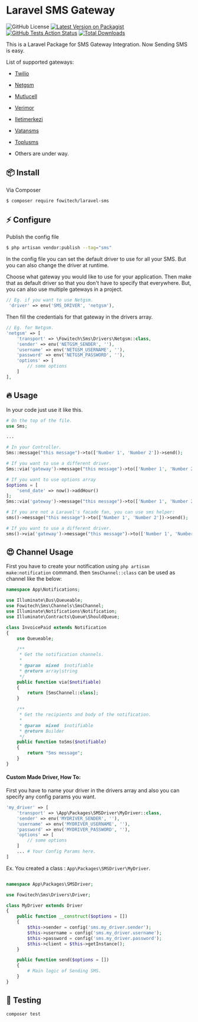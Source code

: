 # Laravel SMS Gateway

![GitHub License](https://img.shields.io/github/license/fowitech/laravel-sms?style=for-the-badge)
[![Latest Version on Packagist](https://img.shields.io/packagist/v/fowitech/laravel-sms.svg?style=for-the-badge&logo=composer)](https://packagist.org/packages/fowitech/laravel-sms)
[![GitHub Tests Action Status](https://img.shields.io/github/workflow/status/fowitech/laravel-sms/Tests?label=tests&style=for-the-badge&logo=github)](https://github.com/fowitech/laravel-sms/actions?query=workflow%3ATests+branch%3Amaster)
[![Total Downloads](https://img.shields.io/packagist/dt/fowitech/laravel-sms.svg?style=for-the-badge&logo=laravel)](https://packagist.org/packages/fowitech/laravel-sms)

This is a Laravel Package for SMS Gateway Integration. Now Sending SMS is easy.

List of supported gateways:
- [Twilio](https://www.twilio.com/sms)
- [Netgsm](https://www.netgsm.com.tr/)
- [Mutlucell](https://www.mutlucell.com.tr/)
- [Verimor](https://www.verimor.com.tr/)
- [Iletimerkezi](https://www.iletimerkezi.com/)
- [Vatansms](https://www.vatansms.com/)
- [Toplusms](https://toplusmspaketleri.com/)

- Others are under way.

## :package: Install

Via Composer

``` bash
$ composer require fowitech/laravel-sms
```

## :zap: Configure

Publish the config file

```bash
$ php artisan vendor:publish --tag="sms"
```

In the config file you can set the default driver to use for all your SMS. But you can also change the driver at runtime.

Choose what gateway you would like to use for your application. Then make that as default driver so that you don't have to specify that everywhere. But, you can also use multiple gateways in a project.

```php
// Eg. if you want to use Netgsm.
 'driver' => env('SMS_DRIVER', 'netgsm'),
```

Then fill the credentials for that gateway in the drivers array.

```php
// Eg. for Netgsm.
'netgsm' => [
    'transport' => \Fowitech\Sms\Drivers\Netgsm::class,
    'sender' => env('NETGSM_SENDER', ''),
    'username' => env('NETGSM_USERNAME', ''),
    'password' => env('NETGSM_PASSWORD', ''),
    'options' => [
        // some options
    ]
],
```

## :fire: Usage

In your code just use it like this.
```php
# On the top of the file.
use Sms;

...

# In your Controller.
Sms::message("this message")->to(['Number 1', 'Number 2'])->send();

# If you want to use a different driver.
Sms::via('gateway')->message("this message")->to(['Number 1', 'Number 2'])->send();

# If you want to use options array
$options = [
    'send_date' => now()->addHour()
];
Sms::via('gateway')->message("this message")->to(['Number 1', 'Number 2'])->send($options);

# If you are not a Laravel's facade fan, you can use sms helper:
sms()->message("this message")->to(['Number 1', 'Number 2'])->send();

# If you want to use a different driver.
sms()->via('gateway')->message("this message")->to(['Number 1', 'Number 2'])->send();
```

## :heart_eyes: Channel Usage

First you have to create your notification using `php artisan make:notification` command.
then `SmsChannel::class` can be used as channel like the below:

```php
namespace App\Notifications;

use Illuminate\Bus\Queueable;
use Fowitech\Sms\Channels\SmsChannel;
use Illuminate\Notifications\Notification;
use Illuminate\Contracts\Queue\ShouldQueue;

class InvoicePaid extends Notification
{
    use Queueable;

    /**
     * Get the notification channels.
     *
     * @param  mixed  $notifiable
     * @return array|string
     */
    public function via($notifiable)
    {
        return [SmsChannel::class];
    }

    /**
     * Get the recipients and body of the notification.
     *
     * @param  mixed  $notifiable
     * @return Builder
     */
    public function toSms($notifiable)
    {
        return "Sms message";
    }
}
```

#### Custom Made Driver, How To:

First you have to name your driver in the drivers array and also you can specify any config params you want.

```php
'my_driver' => [
    'transport' => \App\Packages\SMSDriver\MyDriver::class,
    'sender' => env('MYDRIVER_SENDER', ''),
    'username' => env('MYDRIVER_USERNAME', ''),
    'password' => env('MYDRIVER_PASSWORD', ''),
    'options' => [
        // some options
    ]
    ... # Your Config Params here.
]
```

Ex. You created a class : `App\Packages\SMSDriver\MyDriver`.

```php

namespace App\Packages\SMSDriver;

use Fowitech\Sms\Drivers\Driver;

class MyDriver extends Driver 
{
    public function __construct($options = [])
    {
        $this->sender = config('sms.my_driver.sender');
        $this->username = config('sms.my_driver.username');
        $this->password = config('sms.my_driver.password');
        $this->client = $this->getInstance();
    }

    public function send($options = [])
    {
        # Main logic of Sending SMS.
    }
}
```

## :microscope: Testing

``` bash
composer test
```
